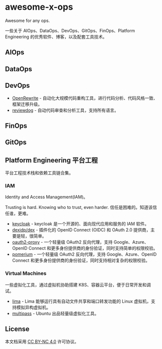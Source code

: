 # awesome-x-ops

Awesome for any ops.

一些关于 AIOps、DataOps、DevOps、GitOps、FinOps、Platform Engineering 的优秀软件、博客，以及配套工具技术。

## AIOps

## DataOps

## DevOps

- [OpenRewrite](https://docs.openrewrite.org) - 自动化大规模代码重构工具，进行代码分析、代码风格一致、框架迁移升级。
- [reviewdog](https://github.com/reviewdog) - 自动代码审查和分析工具，支持所有语言。

## FinOps

## GitOps

## Platform Engineering 平台工程

平台工程技术栈和依赖工具链合集。

### IAM

Identity and Access Management(IAM)。

Trusting is hard. Knowing who to trust, even harder. 信任是困难的。知道该信任谁，更难。

- [keycloak](https://github.com/keycloak/keycloak) - keycloak 是一个开源的、面向现代应用和服务的 IAM 软件。
- [dexidp/dex](https://github.com/dexidp/dex) - 插件化的 OpenID Connect (OIDC) 和 OAuth 2.0 提供商，主要是轻，很简单。
- [oauth2-proxy](https://github.com/oauth2-proxy/oauth2-proxy) - 一个轻量级 OAuth2 反向代理，支持 Google、Azure、OpenID Connect 和更多身份提供商的身份验证，同时支持简单的权限校验。
- [pomerium](https://github.com/pomerium/pomerium) - 一个轻量级 OAuth2 反向代理，支持 Google、Azure、OpenID Connect 和更多身份提供商的身份验证，同时支持相对复杂的权限校验。

### Virtual Machines

一些虚拟化工具，通过虚拟机协助搭建 K8S、容器云平台，便于日常开发和调试。

- [lima](https://github.com/lima-vm/lima) - Lima 能够运行具有自动文件共享和端口转发功能的 Linux 虚拟机，支持模拟异构虚拟机。
- [multipass](https://github.com/canonical/multipass) - Ubuntu 出品轻量级虚拟化工具。

## License

本文档采用 [CC BY-NC 4.0][] 许可协议。

[CC BY-NC 4.0]: https://creativecommons.org/licenses/by-nc/4.0/